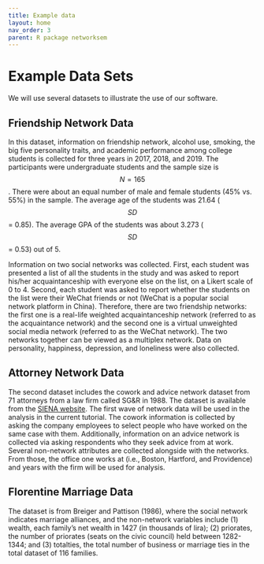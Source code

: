 ```yaml
---
title: Example data
layout: home
nav_order: 3
parent: R package networksem
---
```

# Example Data Sets
We will use several datasets to illustrate the use of our software.

## Friendship Network Data

In this dataset, information on friendship network, alcohol use, smoking, the big five personality traits, and academic performance among college students is collected for three years in 2017, 2018, and 2019. The participants were undergraduate students and the sample size is $$N = 165$$. There were about an equal number of male and female students (45% vs. 55%) in the sample. The average age of the students was 21.64 ($$SD$$ = 0.85). The average GPA of the students was about 3.273 ($$SD$$ = 0.53) out of 5.

Information on two social networks was collected. First, each student was presented a list of all the students in the study and was asked to report his/her acquaintanceship with everyone else on the list, on a Likert scale of 0 to 4. Second, each student was asked to report whether the students on the list were their WeChat friends or not (WeChat is a popular social network platform in China). Therefore, there are two friendship networks: the first one is a real-life weighted acquaintanceship network (referred to as the acquaintance network) and the second one is a virtual unweighted social media network (referred to as the WeChat network). The two networks together can be viewed as a multiplex network. Data on personality, happiness, depression, and loneliness were also collected.

## Attorney Network Data

The second dataset includes the cowork and advice network dataset from 71 attorneys from a law firm called SG&amp;R in 1988. The dataset is available from the [SIENA website](https://www.stats.ox.ac.uk/~snijders/siena/siena_datasets.htm). The first wave of network data will be used in the analysis in the current tutorial. The cowork information is collected by asking the company employees to select people who have worked on the same case with them. Additionally, information on an advice network is collected via asking respondents who they seek advice from at work. Several non-network attributes are collected alongside with the networks. From those, the office one works at (i.e., Boston, Hartford, and Providence) and years with the firm will be used for analysis.

## Florentine Marriage Data

The dataset is from Breiger and Pattison (1986), where the social network indicates marriage alliances, and the non-network variables include (1) wealth, each family’s net wealth in 1427 (in thousands of lira); (2) priorates, the number of priorates (seats on the civic council) held between 1282- 1344; and (3) totalties, the total number of business or marriage ties in the total dataset of 116 families.
